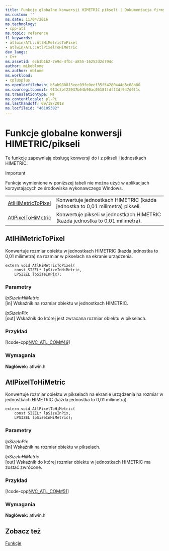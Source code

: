 ```yaml
---
title: Funkcje globalne konwersji HIMETRIC pikseli | Dokumentacja firmy Microsoft
ms.custom: ''
ms.date: 11/04/2016
ms.technology:
- cpp-atl
ms.topic: reference
f1_keywords:
- atlwin/ATL::AtlHiMetricToPixel
- atlwin/ATL::AtlPixelToHiMetric
dev_langs:
- C++
ms.assetid: ecb1b1b2-7e9d-4fbc-a855-16252d2d794c
author: mikeblome
ms.author: mblome
ms.workload:
- cplusplus
ms.openlocfilehash: b5ab980813eec09fe0eef35f54280444d8c08b80
ms.sourcegitcommit: 913c3bf23937b64b90ac05181fdff3df947d9f1c
ms.translationtype: MT
ms.contentlocale: pl-PL
ms.lasthandoff: 09/18/2018
ms.locfileid: "46105392"
---
```

# <a name="pixelhimetric-conversion-global-functions"></a>Funkcje globalne konwersji HIMETRIC/pikseli

Te funkcje zapewniają obsługę konwersji do i z pikseli i jednostkach HIMETRIC.

> [!IMPORTANT]
>  Funkcje wymienione w poniższej tabeli nie można użyć w aplikacjach korzystających ze środowiska wykonawczego Windows.

|||
|-|-|
|[AtlHiMetricToPixel](#atlhimetrictopixel)|Konwertuje jednostkach HIMETRIC (każda jednostka to 0,01 milimetra) pikseli.|
|[AtlPixelToHiMetric](#atlpixeltohimetric)|Konwertuje pikseli w jednostkach HIMETRIC (każda jednostka to 0,01 milimetra).|

##  <a name="atlhimetrictopixel"></a>  AtlHiMetricToPixel

Konwertuje rozmiar obiektu w jednostkach HIMETRIC (każda jednostka to 0,01 milimetra) na rozmiar w pikselach na ekranie urządzenia.

```
extern void AtlHiMetricToPixel(
    const SIZEL* lpSizeInHiMetric, 
    LPSIZEL lpSizeInPix);
```

### <a name="parameters"></a>Parametry

*lpSizeInHiMetric*<br/>
[in] Wskaźnik na rozmiar obiektu w jednostkach HIMETRIC.

*lpSizeInPix*<br/>
[out] Wskaźnik do której jest zwracana rozmiar obiektu w pikselach.

### <a name="example"></a>Przykład

[!code-cpp[NVC_ATL_COM#49](../../atl/codesnippet/cpp/pixel-himetric-conversion-global-functions_1.cpp)]  

### <a name="requirements"></a>Wymagania

**Nagłówek:** atlwin.h

##  <a name="atlpixeltohimetric"></a>  AtlPixelToHiMetric

Konwertuje rozmiar obiektu w pikselach na ekranie urządzenia na rozmiar w jednostkach HIMETRIC (każda jednostka to 0,01 milimetra).

```
extern void AtlPixelToHiMetric(
    const SIZEL* lpSizeInPix, 
    LPSIZEL lpSizeInHiMetric);
```

### <a name="parameters"></a>Parametry

*lpSizeInPix*<br/>
[in] Wskaźnik na rozmiar obiektu w pikselach.

*lpSizeInHiMetric*<br/>
[out] Wskaźnik do której rozmiar obiektu w jednostkach HIMETRIC ma zostać zwrócone.

### <a name="example"></a>Przykład

[!code-cpp[NVC_ATL_COM#51](../../atl/codesnippet/cpp/pixel-himetric-conversion-global-functions_2.cpp)]  

### <a name="requirements"></a>Wymagania

**Nagłówek:** atlwin.h  

## <a name="see-also"></a>Zobacz też

[Funkcje](../../atl/reference/atl-functions.md)
